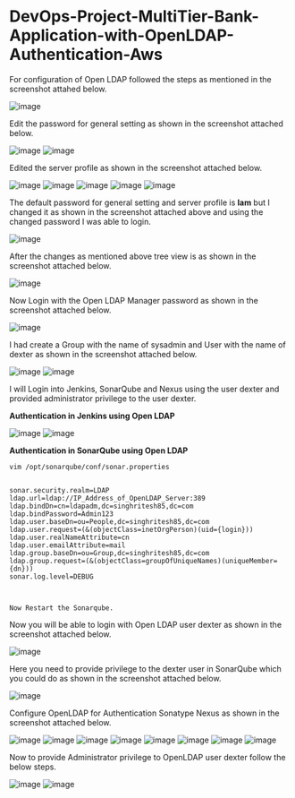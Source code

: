 # DevOps-Project-MultiTier-Bank-Application-with-OpenLDAP-Authentication-Aws

For configuration of Open LDAP followed the steps as mentioned in the screenshot attahed below.

![image](https://github.com/user-attachments/assets/9f4cdfac-4f35-466e-8bed-2dce5a17cf2c)

Edit the password for general setting as shown in the screenshot attached below.

![image](https://github.com/user-attachments/assets/bd7e3029-88a0-43a1-8847-c813d876e95d)
![image](https://github.com/user-attachments/assets/7f7c663b-60cb-4ecc-948a-bee85434a591)

Edited the server profile as shown in the screenshot attached below.

![image](https://github.com/user-attachments/assets/30103dfc-fb2b-4910-b868-d38e11a9c72e)
![image](https://github.com/user-attachments/assets/7e2a37b0-5448-4adf-b82d-b7756acb7418)
![image](https://github.com/user-attachments/assets/b4fb6cfa-1034-47ab-86d8-9ad36eb8eefd)
![image](https://github.com/user-attachments/assets/83aa6047-e7e7-4aad-97e5-9ef6c6524294)
![image](https://github.com/user-attachments/assets/e657b626-485d-4188-9a16-cf87dc697023)

The default password for general setting and server profile is **lam** but I changed it as shown in the screenshot attached above and using the changed password I was able to login.

![image](https://github.com/user-attachments/assets/3242ca94-1464-4c94-8b3b-080441af4815)

After the changes as mentioned above tree view is as shown in the screenshot attached below.

![image](https://github.com/user-attachments/assets/545dd316-322a-4a60-a89a-ce64be457a12)

Now Login with the Open LDAP Manager password as shown in the screenshot attached below.

![image](https://github.com/user-attachments/assets/abb4d59b-bde7-42d1-9bbc-7519fa09686d)

I had create a Group with the name of sysadmin and User with the name of dexter as shown in the screenshot attached below.

![image](https://github.com/user-attachments/assets/8016e788-4a09-45f2-943e-187611626b1d)
![image](https://github.com/user-attachments/assets/b6df4214-0a3a-4e6b-98e2-5ddaa3c796c4)

I will Login into Jenkins, SonarQube and Nexus using the user dexter and provided administrator privilege to the user dexter.

**Authentication in Jenkins using Open LDAP**

![image](https://github.com/user-attachments/assets/f41c3ed7-1499-4582-852a-213a0958e34b)
![image](https://github.com/user-attachments/assets/9c5c1873-9000-4042-b47f-4add34943d32)

**Authentication in SonarQube using Open LDAP**
```
vim /opt/sonarqube/conf/sonar.properties             


sonar.security.realm=LDAP
ldap.url=ldap://IP_Address_of_OpenLDAP_Server:389                                           
ldap.bindDn=cn=ldapadm,dc=singhritesh85,dc=com
ldap.bindPassword=Admin123
ldap.user.baseDn=ou=People,dc=singhritesh85,dc=com
ldap.user.request=(&(objectClass=inetOrgPerson)(uid={login}))
ldap.user.realNameAttribute=cn
ldap.user.emailAttribute=mail
ldap.group.baseDn=ou=Group,dc=singhritesh85,dc=com
ldap.group.request=(&(objectClass=groupOfUniqueNames)(uniqueMember={dn}))
sonar.log.level=DEBUG



Now Restart the Sonarqube.
```
Now you will be able to login with Open LDAP user dexter as shown in the screenshot attached below.

![image](https://github.com/user-attachments/assets/34576962-84e1-4df2-95f1-05453abf6a10)

Here you need to provide privilege to the dexter user in SonarQube which you could do as shown in the screenshot attached below.

![image](https://github.com/user-attachments/assets/144880f9-3101-4c52-8cff-e3f973388f33)

Configure OpenLDAP for Authentication Sonatype Nexus as shown in the screenshot attached below.

![image](https://github.com/user-attachments/assets/e3ae82b1-4f70-49c3-b9bf-6de998931861)
![image](https://github.com/user-attachments/assets/973f2041-2b36-4149-a8cc-c3f83ff1747e)
![image](https://github.com/user-attachments/assets/1bc25af7-a5c9-47ba-8eb2-b0f6905b8249)
![image](https://github.com/user-attachments/assets/9d8e912f-887f-4726-a509-50f969464474)
![image](https://github.com/user-attachments/assets/3cc37fd7-0f87-461d-93d0-f16668e4823b)
![image](https://github.com/user-attachments/assets/99015568-3ea0-4536-a53c-6fd697344aa2)
![image](https://github.com/user-attachments/assets/05369024-9568-4d28-b0b1-da2755f1d7f5)
![image](https://github.com/user-attachments/assets/a6862157-6f6f-4577-b6db-8c16e8b1ab10)

Now to provide Administrator privilege to OpenLDAP user dexter follow the below steps.

![image](https://github.com/user-attachments/assets/22307996-3e97-4a2f-8b19-ee19b05f9cad)
![image](https://github.com/user-attachments/assets/bac67c91-7cb2-4616-b5ac-756dc863acc8)

